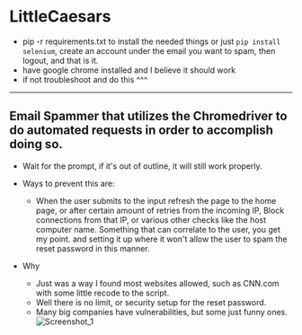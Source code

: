 # LittleCaesars
- pip -r requirements.txt to install the needed things or just `pip install selenium`, create an account under the email you want to spam, then logout, and that is it.
- have google chrome installed and I believe it should work
- if not troubleshoot and do this ^^^
----
## Email Spammer that utilizes the Chromedriver to do automated requests in order to accomplish doing so.
  - Wait for the prompt, if it's out of outline, it will still work properly.

- Ways to prevent this are:
  - When the user submits to the input refresh the page to the home page, or after certain amount of retries from the incoming IP, Block connections from that IP, or various other checks like the host computer name. Something that can correlate to the user, you get my point. and setting it up where it won't allow the user to spam the reset password in this manner.  

- Why 
  - Just was a way I found most websites allowed, such as CNN.com with some little recode to the script.
  - Well there is no limit, or security setup for the reset password.
  - Many big companies have vulnerabilities, but some just funny ones.\
![Screenshot_1](https://github.com/Daulaires/LittleCaesars/assets/102845355/77315083-a725-4016-ac3a-7a755e80cd3b)
